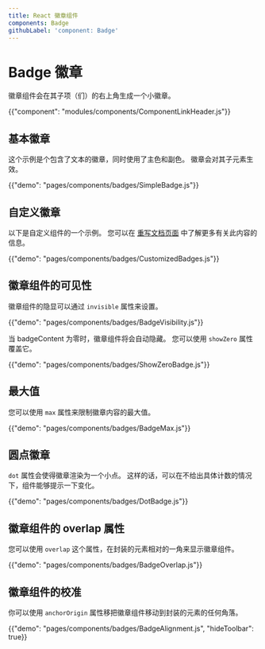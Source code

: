 ```yaml
---
title: React 徽章组件
components: Badge
githubLabel: 'component: Badge'
---
```


# Badge 徽章

<p class="description">徽章组件会在其子项（们）的右上角生成一个小徽章。</p>

{{"component": "modules/components/ComponentLinkHeader.js"}}

## 基本徽章

这个示例是个包含了文本的徽章，同时使用了主色和副色。 徽章会对其子元素生效。

{{"demo": "pages/components/badges/SimpleBadge.js"}}

## 自定义徽章

以下是自定义组件的一个示例。 您可以在 [重写文档页面](/customization/components/) 中了解更多有关此内容的信息。

{{"demo": "pages/components/badges/CustomizedBadges.js"}}

## 徽章组件的可见性

徽章组件的隐显可以通过 `invisible` 属性来设置。

{{"demo": "pages/components/badges/BadgeVisibility.js"}}

当 badgeContent 为零时，徽章组件将会自动隐藏。 您可以使用 `showZero` 属性覆盖它。

{{"demo": "pages/components/badges/ShowZeroBadge.js"}}

## 最大值

您可以使用 `max` 属性来限制徽章内容的最大值。

{{"demo": "pages/components/badges/BadgeMax.js"}}

## 圆点徽章

`dot` 属性会使得徽章渲染为一个小点。 这样的话，可以在不给出具体计数的情况下，组件能够提示一下变化。

{{"demo": "pages/components/badges/DotBadge.js"}}

## 徽章组件的 overlap 属性

您可以使用 `overlap` 这个属性，在封装的元素相对的一角来显示徽章组件。

{{"demo": "pages/components/badges/BadgeOverlap.js"}}

## 徽章组件的校准

你可以使用 `anchorOrigin` 属性移把徽章组件移动到封装的元素的任何角落。

{{"demo": "pages/components/badges/BadgeAlignment.js", "hideToolbar": true}}
